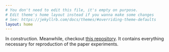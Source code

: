 ```yaml
---
# You don't need to edit this file, it's empty on purpose.
# Edit theme's home layout instead if you wanna make some changes
# See: https://jekyllrb.com/docs/themes/#overriding-theme-defaults
layout: home
---
```



In construction. Meanwhile, checkout [this repository](http://github.com/arthurmensch/cogspaces). It contains everything necessary for reproduction of the paper experiments.
